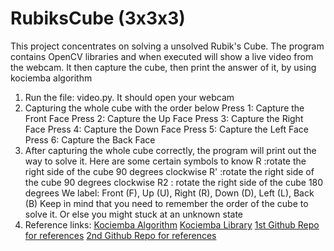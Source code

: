 # RubiksCube (3x3x3)
This project concentrates on solving a unsolved Rubik's Cube. The program contains OpenCV libraries and when executed will show a live video from the webcam. It then capture the cube, then print the answer of it, by using kociemba algorithm

1. Run the file: video.py. It should open your webcam
2.  Capturing the whole cube with the order below
	Press 1: Capture the Front Face
	Press 2: Capture the Up Face
	Press 3: Capture the Right Face
	Press 4: Capture the Down Face
	Press 5: Capture the Left Face
	Press 6: Capture the Back Face
3.  After capturing the whole cube correctly, the program will print out the way to solve it. Here are some certain symbols to know
	R :rotate the right side of the cube 90 degrees clockwise
	R' :rotate the right side of the cube 90 degrees clockwise
	R2 : rotate the right side of the cube 180 degrees
	We label: Front (F), Up (U), Right (R), Down (D), Left (L), Back (B)
	Keep in mind that you need to remember the order of the cube to solve it. Or else you might stuck at an unknown state
4. Reference links:
[Kociemba Algorithm](https://ruwix.com/the-rubiks-cube/herbert-kociemba-optimal-cube-solver-cube-explorer/)
[Kociemba Library](https://github.com/muodov/kociemba)
[1st Github Repo for references](https://www.youtube.com/watch?v=WJRhB39BxWQ&list=PLrhQ-QWgC9sj_tZj-8Ho5_v5PkUwBEHqx&index=11&t=797s) 
[2nd Github Repo for references](https://github.com/thatc0der/3x3x3-Rubiks-Cube-Solver)
